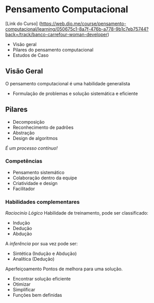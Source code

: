 # Pensamento Computacional
[Link do Curso] (https://web.dio.me/course/pensamento-computacional/learning/050675c1-8a7f-476b-a778-9b1c7eb75744?back=/track/banco-carrefour-woman-developer)

- Visão geral
- Pilares do pensamento computacional
- Estudos de Caso

## Visão Geral

O pensamento computacional é uma habilidade generalista
- Formulação de problemas e solução sistemática e eficiente

## Pilares

- Decomposição
- Reconhecimento de padrões
- Abstração
- Design de algoritmos

*É um processo contínuo!*

### Competências

- Pensamento sistemático
- Colaboração dentro da equipe
- Criatividade e design
- Facilitador

### Habilidades complementares

*Raciocinío Lógico*
Habilidade de treinamento, pode ser classificado:
- Indução
- Dedução
- Abdução

A *inferência* por sua vez pode ser:
- Sintética (Indução e Abdução)
- Analítica (Dedução)

Aperfeiçoamento
Pontos de melhora para uma solução.
- Encontrar solução eficiente
- Otimizar
- Simplificar
- Funções bem definidas

